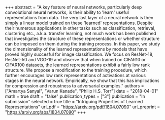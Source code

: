 +++
abstract = "A key feature of neural networks, particularly deep convolutional neural networks, is their ability to 'learn' useful representations from data. The very last layer of a neural network is then simply a linear model trained on these 'learned' representations. Despite their numerous applications in other tasks such as classification, retrieval, clustering etc., a.k.a. transfer learning, not much work has been published that investigates the structure of these representations or whether structure can be imposed on them during the training process. In this paper, we study the dimensionality of the learned representations by models that have proved highly succesful for image classification. We focus on ResNet-18, ResNet-50 and VGG-19 and observe that when trained on CIFAR10 or CIFAR100 datasets, the learned representations exhibit a fairly low rank structure. We propose a modification to the training procedure, which further encourages low rank representations of activations at various stages in the neural network. Empirically, we show that this has implications for compression and robustness to adversarial examples."
authors = ["Amartya Sanyal", "Varun Kanade", "Philip H.S. Torr"]
date = "2018-04-01"
math = true
draft = "false"
publication_types = ["3"]
publication = "In submission"
selected = true
title = "Intriguing Properties of Learned Representations"
url_pdf = "https://arxiv.org/pdf/1804.07090"
url_preprint = "https://arxiv.org/abs/1804.07090"
+++